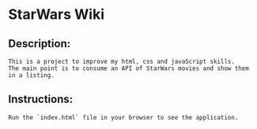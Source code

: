 # StarWars Wiki

## Description: 
    This is a project to improve my html, css and javaScript skills.
    The main point is to consume an API of StarWars movies and show them in a listing.

## Instructions:
    Run the `index.html` file in your browser to see the application.